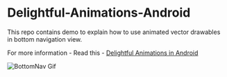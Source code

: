 # Delightful-Animations-Android
This repo contains demo to explain how to use animated vector drawables in bottom navigation view.

For more information - Read this - [Delightful Animations in Android](https://medium.com/@naththeprince/delightful-animations-in-android-d6e9c62a23d3)

![BottomNav Gif ](https://octodex.github.com/images/yaktocat.png)
